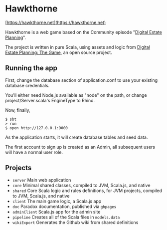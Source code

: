# Hawkthorne

[https://hawkthorne.net](https://hawkthorne.net)

Hawkthorne is a web game based on the Community episode "[Digital Estate Planning](EpisodeS03E20)".

The project is written in pure Scala, using assets and logic from [Digital Estate Planning: The Game](https://github.com/hawkthorne/hawkthorne-journey), an open source project.

## Running the app

First, change the database section of application.conf to use your existing database credentials.

You'll either need Node.js available as "node" on the path, or change project/Server.scala's EngineType to Rhino.

Now, finally,
```shell
$ sbt
> run
$ open http://127.0.0.1:9000
```

As the application starts, it will create database tables and seed data.

The first account to sign up is created as an Admin, all subsequent users will have a normal user role.


## Projects

* `server` Main web application
* `core` Minimal shared classes, compiled to JVM, Scala.js, and native
* `shared` Core Scala logic and rules definitions, for JVM projects, compiled to JVM, Scala.js, and native
* `client` The main game logic, a Scala.js app
* `doc` Paradox documentation, published via `ghpages`
* `adminClient` Scala.js app for the admin site
* `pipeline` Creates all of the Scala files in `models.data`
* `wikiExport` Generates the Github wiki from shared definitions
